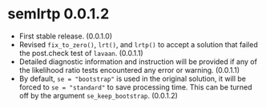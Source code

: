 # semlrtp 0.0.1.2

- First stable release. (0.0.1.0)
- Revised `fix_to_zero()`, `lrt()`, and
  `lrtp()` to accept a solution that
  failed the post.check test of
  `lavaan`. (0.0.1.1)
- Detailed diagnostic information and
  instruction will be provided if any
  of the likelihood ratio tests
  encountered any error or warning.
  (0.0.1.1)
- By default, `se = "bootstrap"` is used
  in the original solution, it will
  be forced to `se = "standard"` to
  save processing time. This can be
  turned off by the argument
  `se_keep_bootstrap`. (0.0.1.2)